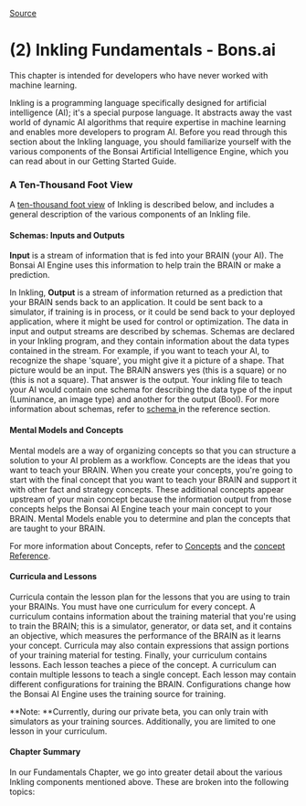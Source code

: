 
[Source](http://docs.bons.ai/inkling-guide-pages/2-inkling-fundamentals "Permalink to (2) Inkling Fundamentals - Bons.ai")

# (2) Inkling Fundamentals - Bons.ai

This chapter is intended for developers who have never worked with machine learning.

Inkling is a programming language specifically designed for artificial intelligence (AI); it's a special purpose language. It abstracts away the vast world of dynamic AI algorithms that require expertise in machine learning and enables more developers to program AI. Before you read through this section about the Inkling language, you should familiarize yourself with the various components of the Bonsai Artificial Intelligence Engine, which you can read about in our Getting Started Guide.

### A Ten-Thousand Foot View

A [ten-thousand foot view][1] of Inkling is described below, and includes a general description of the various components of an Inkling file.

#### Schemas: Inputs and Outputs

**Input** is a stream of information that is fed into your BRAIN (your AI). The Bonsai AI Engine uses this information to help train the BRAIN or make a prediction.

In Inkling, **Output** is a stream of information returned as a prediction that your BRAIN sends back to an application. It could be sent back to a simulator, if training is in process, or it could be send back to your deployed application, where it might be used for control or optimization. The data in input and output streams are described by schemas. Schemas are declared in your Inkling program, and they contain information about the data types contained in the stream. For example, if you want to teach your AI,  to recognize the shape 'square', you might give it a picture of a shape. That picture would be an input. The BRAIN answers yes (this is a square) or no (this is not a square). That answer is the output. Your inkling file to teach your AI would contain one schema for describing the data type of the input (Luminance, an image type) and another for the output (Bool). For more information about schemas, refer to [schema ][2]in the reference section.

#### Mental Models and Concepts

Mental models are a way of organizing concepts so that you can structure a solution to your AI problem as a workflow. Concepts are the ideas that you want to teach your BRAIN. When you create your concepts, you're going to start with the final concept that you want to teach your BRAIN and support it with other fact and strategy concepts. These additional concepts appear upstream of your main concept because the information output from those concepts helps the Bonsai AI Engine teach your main concept to your BRAIN. Mental Models enable you to determine and plan the concepts that are taught to your BRAIN.

For more information about Concepts, refer to [Concepts][3] and the [concept Reference][4].

#### Curricula and Lessons

Curricula contain the lesson plan for the lessons that you are using to train your BRAINs. You must have one curriculum for every concept. A curriculum contains information about the training material that you're using to train the BRAIN; this is a simulator, generator, or data set, and it contains an objective, which measures the performance of the BRAIN as it learns your concept. Curricula may also contain expressions that assign portions of your training material for testing. Finally, your curriculum contains lessons. Each lesson teaches a piece of the concept. A curriculum can contain multiple lessons to teach a single concept.  Each lesson may contain different configurations for training the BRAIN. Configurations change how the Bonsai AI Engine uses the training source for training.

**Note: **Currently, during our private beta, you can only train with simulators as your training sources. Additionally, you are limited to one lesson in your curriculum.

#### Chapter Summary

In our Fundamentals Chapter, we go into greater detail about the various Inkling components mentioned above. These are broken into the following topics:

[1]: http://dictionary.cambridge.org/us/dictionary/english/10000-foot-view
[2]: https://bonsai.quip.com/TsrpAgmShndg
[3]: http://docs.bons.ai/inkling-guide-pages/24-concepts
[4]: http://docs.bons.ai/inkling-guide-pages/51-concept

  
